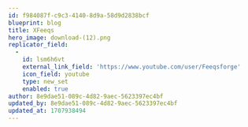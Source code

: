 ```yaml
---
id: f984087f-c9c3-4140-8d9a-58d9d2838bcf
blueprint: blog
title: XFeeqs
hero_image: download-(12).png
replicator_field:
  -
    id: lsm6h6vt
    external_link_field: 'https://www.youtube.com/user/Feeqsforge'
    icon_field: youtube
    type: new_set
    enabled: true
author: 8e9dae51-089c-4d82-9aec-5623397ec4bf
updated_by: 8e9dae51-089c-4d82-9aec-5623397ec4bf
updated_at: 1707938494
---
```

